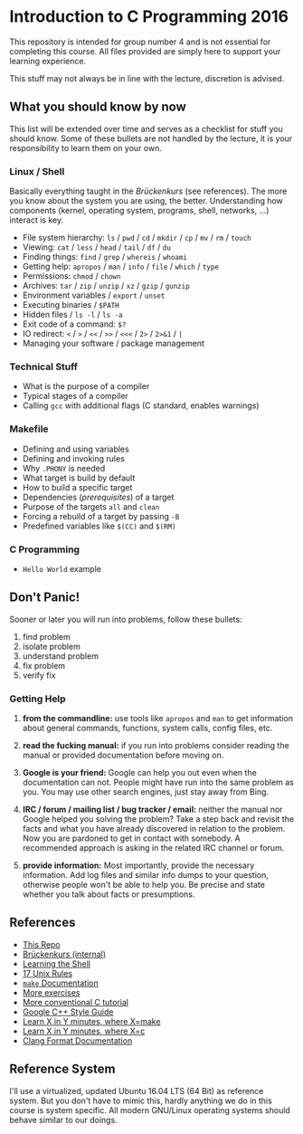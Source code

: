 # Introduction to C Programming 2016

This repository is intended for group number 4 and is not essential for
completing this course. All files provided are simply here to support your
learning experience.

This stuff may not always be in line with the lecture, discretion is advised.

## What you should know by now

This list will be extended over time and serves as a checklist for stuff you
should know. Some of these bullets are not handled by the lecture, it is your
responsibility to learn them on your own.

### Linux / Shell

Basically everything taught in the *Brückenkurs* (see references). The more you
know about the system you are using, the better. Understanding how components
(kernel, operating system, programs, shell, networks, ...) interact is key.

- File system hierarchy: `ls` / `pwd` / `cd` / `mkdir` / `cp` / `mv` / `rm` / `touch`
- Viewing: `cat` / `less` / `head` / `tail` / `df` / `du`
- Finding things: `find` / `grep` / `whereis` / `whoami`
- Getting help: `apropos` / `man` / `info` / `file` / `which` / `type`
- Permissions: `chmod` / `chown`
- Archives: `tar` / `zip` / `unzip` / `xz` / `gzip` / `gunzip`
- Environment variables / `export` / `unset`
- Executing binaries / `$PATH`
- Hidden files / `ls -l` / `ls -a`
- Exit code of a command: `$?`
- IO redirect: `<` / `>` / `<<` / `>>` / `<<<` / `2>` / `2>&1` / `|`
- Managing your software / package management

### Technical Stuff

- What is the purpose of a compiler
- Typical stages of a compiler
- Calling `gcc` with additional flags (C standard, enables warnings)

### Makefile

- Defining and using variables
- Defining and invoking rules
- Why `.PHONY` is needed
- What target is build by default
- How to build a specific target
- Dependencies (*prerequisites*) of a target
- Purpose of the targets `all` and `clean`
- Forcing a rebuild of a target by passing `-B`
- Predefined variables like `$(CC)` and `$(RM)`

### C Programming

- `Hello World` example

## Don't Panic!

Sooner or later you will run into problems, follow these bullets:

1. find problem
2. isolate problem
3. understand problem
4. fix problem
5. verify fix

### Getting Help

1. **from the commandline:** use tools like `apropos` and `man` to get
   information about general commands, functions, system calls, config files,
   etc.

2. **read the fucking manual:** if you run into problems consider reading the
   manual or provided documentation before moving on.

3. **Google is your friend:** Google can help you out even when the
   documentation can not. People might have run into the same problem as you.
   You may use other search engines, just stay away from Bing.

4. **IRC / forum / mailing list / bug tracker / email:** neither the manual nor
   Google helped you solving the problem? Take a step back and revisit the
   facts and what you have already discovered in relation to the problem. Now
   you are pardoned to get in contact with somebody. A recommended approach is
   asking in the related IRC channel or forum.

5. **provide information:** Most importantly, provide the necessary
   information. Add log files and similar info dumps to your question,
   otherwise people won't be able to help you. Be precise and state whether you
   talk about facts or presumptions.

## References

- [This Repo](https://git.io/viBjr)
- [Brückenkurs (internal)](https://iis.uibk.ac.at/courses/2015w/703000/start)
- [Learning the Shell](http://linuxcommand.org/lc3_learning_the_shell.php)
- [17 Unix Rules](https://en.wikipedia.org/wiki/Unix_philosophy#Eric_Raymond.E2.80.99s_17_Unix_Rules)
- [`make` Documentation](https://www.gnu.org/software/make/manual/html_node/index.html)
- [More exercises](https://projecteuler.net/)
- [More conventional C tutorial](http://beej.us/guide/bgc/output/html/singlepage/bgc.html)
- [Google C++ Style Guide](https://google.github.io/styleguide/cppguide.html)
- [Learn X in Y minutes, where X=make](https://learnxinyminutes.com/docs/make/)
- [Learn X in Y minutes, where X=c](https://learnxinyminutes.com/docs/c/)
- [Clang Format Documentation](http://clang.llvm.org/docs/ClangFormat.html)

## Reference System

I'll use a virtualized, updated Ubuntu 16.04 LTS (64 Bit) as reference system.
But you don't have to mimic this, hardly anything we do in this course is
system specific. All modern GNU/Linux operating systems should behave similar
to our doings.
